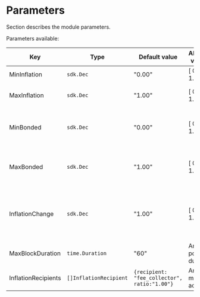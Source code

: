 <!--
order: 4
-->

# Parameters

Section describes the module parameters.

Parameters available:

| Key                   | Type                    | Default value                                | Allowed values        | Description                                                                                                |
| --------------------- | ----------------------- | -------------------------------------------- | --------------------- | ---------------------------------------------------------------------------------------------------------- |
| MinInflation          | `sdk.Dec`               | "0.00"                                       | [ 0.0 : 1.0 )         | The network's minimum inflation                                                                            |
| MaxInflation          | `sdk.Dec`               | "1.00"                                       | [ 0.0 : 1.0 )         | The network's maximum inflation                                                                            |
| MinBonded             | `sdk.Dec`               | "0.00"                                       | [ 0.0 : 1.0 )         | The minimum wanted bond ratio (staked supply/total supply)                                                 |
| MaxBonded             | `sdk.Dec`               | "1.00"                                       | [ 0.0 : 1.0 )         | The maximum wanted bond ratio (staked supply/total supply)                                                 |
| InflationChange       | `sdk.Dec`               | "1.00"                                       | [ 0.0 : 1.0 )         | How much the inflation should change if the bond ratio is not between the defined bands of min/max_bonded. |
| MaxBlockDuration      | `time.Duration`         | "60"                                         | Any positive duration | The maximum duration of a block                                                                            |
| InflationRecipients   | `[]InflationRecipient`  | `{recipient: "fee_collector", ratio:"1.00"}` | Any module account    | The list of inflation recipients                                                                           |